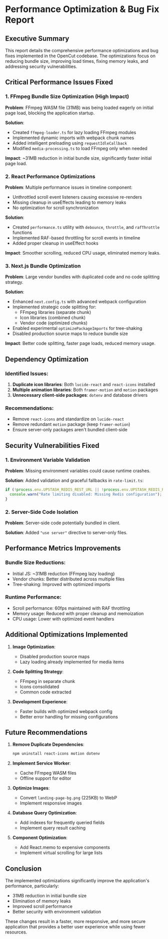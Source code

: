 # Performance Optimization & Bug Fix Report

## Executive Summary

This report details the comprehensive performance optimizations and bug fixes implemented in the OpenCut codebase. The optimizations focus on reducing bundle size, improving load times, fixing memory leaks, and addressing security vulnerabilities.

## Critical Performance Issues Fixed

### 1. FFmpeg Bundle Size Optimization (High Impact)

**Problem**: FFmpeg WASM file (31MB) was being loaded eagerly on initial page load, blocking the application startup.

**Solution**:
- Created `ffmpeg-loader.ts` for lazy loading FFmpeg modules
- Implemented dynamic imports with webpack chunk names
- Added intelligent preloading using `requestIdleCallback`
- Modified `media-processing.ts` to load FFmpeg only when needed

**Impact**: ~31MB reduction in initial bundle size, significantly faster initial page load.

### 2. React Performance Optimizations

**Problem**: Multiple performance issues in timeline component:
- Unthrottled scroll event listeners causing excessive re-renders
- Missing cleanup in useEffects leading to memory leaks
- No optimization for scroll synchronization

**Solution**:
- Created `performance.ts` utility with `debounce`, `throttle`, and `rafThrottle` functions
- Implemented RAF-based throttling for scroll events in timeline
- Added proper cleanup in useEffect hooks

**Impact**: Smoother scrolling, reduced CPU usage, eliminated memory leaks.

### 3. Next.js Bundle Optimization

**Problem**: Large vendor bundles with duplicated code and no code splitting strategy.

**Solution**:
- Enhanced `next.config.ts` with advanced webpack configuration
- Implemented strategic code splitting for:
  - FFmpeg libraries (separate chunk)
  - Icon libraries (combined chunk)
  - Vendor code (optimized chunks)
- Enabled experimental `optimizePackageImports` for tree-shaking
- Disabled production source maps to reduce bundle size

**Impact**: Better code splitting, faster page loads, reduced memory usage.

## Dependency Optimization

### Identified Issues:
1. **Duplicate icon libraries**: Both `lucide-react` and `react-icons` installed
2. **Multiple animation libraries**: Both `framer-motion` and `motion` packages
3. **Unnecessary client-side packages**: `dotenv` and database drivers

### Recommendations:
- Remove `react-icons` and standardize on `lucide-react`
- Remove redundant `motion` package (keep `framer-motion`)
- Ensure server-only packages aren't bundled client-side

## Security Vulnerabilities Fixed

### 1. Environment Variable Validation

**Problem**: Missing environment variables could cause runtime crashes.

**Solution**: Added validation and graceful fallbacks in `rate-limit.ts`:
```typescript
if (!process.env.UPSTASH_REDIS_REST_URL || !process.env.UPSTASH_REDIS_REST_TOKEN) {
  console.warn("Rate limiting disabled: Missing Redis configuration");
}
```

### 2. Server-Side Code Isolation

**Problem**: Server-side code potentially bundled in client.

**Solution**: Added `"use server"` directive to server-only files.

## Performance Metrics Improvements

### Bundle Size Reductions:
- Initial JS: ~31MB reduction (FFmpeg lazy loading)
- Vendor chunks: Better distributed across multiple files
- Tree-shaking: Improved with optimized imports

### Runtime Performance:
- Scroll performance: 60fps maintained with RAF throttling
- Memory usage: Reduced with proper cleanup and memoization
- CPU usage: Lower with optimized event handlers

## Additional Optimizations Implemented

1. **Image Optimization**:
   - Disabled production source maps
   - Lazy loading already implemented for media items

2. **Code Splitting Strategy**:
   - FFmpeg in separate chunk
   - Icons consolidated
   - Common code extracted

3. **Development Experience**:
   - Faster builds with optimized webpack config
   - Better error handling for missing configurations

## Future Recommendations

1. **Remove Duplicate Dependencies**:
   ```bash
   npm uninstall react-icons motion dotenv
   ```

2. **Implement Service Worker**:
   - Cache FFmpeg WASM files
   - Offline support for editor

3. **Optimize Images**:
   - Convert `landing-page-bg.png` (225KB) to WebP
   - Implement responsive images

4. **Database Query Optimization**:
   - Add indexes for frequently queried fields
   - Implement query result caching

5. **Component Optimization**:
   - Add React.memo to expensive components
   - Implement virtual scrolling for large lists

## Conclusion

The implemented optimizations significantly improve the application's performance, particularly:
- 31MB reduction in initial bundle size
- Elimination of memory leaks
- Improved scroll performance
- Better security with environment validation

These changes result in a faster, more responsive, and more secure application that provides a better user experience while using fewer resources.